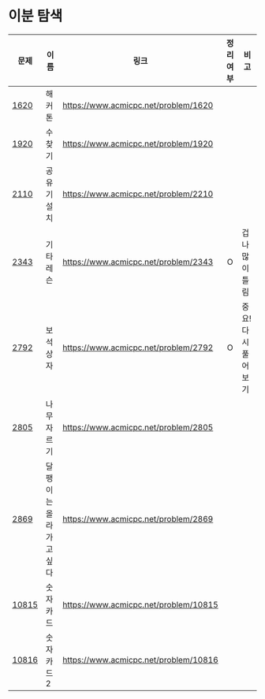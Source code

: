 # 이분 탐색

| 문제            | 이름                   | 링크                                  | 정리여부 | 비고                |
| --------------- | ---------------------- | ------------------------------------- | :------: | ------------------- |
| [1620](1620/)   | 해커톤                 | https://www.acmicpc.net/problem/1620  |          |                     |
| [1920](1920/)   | 수찾기                 | https://www.acmicpc.net/problem/1920  |          |                     |
| [2110](2110/)   | 공유기 설치            | https://www.acmicpc.net/problem/2210  |          |                     |
| [2343](2343/)   | 기타레슨               | https://www.acmicpc.net/problem/2343  |    O     | 겁나 많이 틀림      |
| [2792](2792/)   | 보석상자               | https://www.acmicpc.net/problem/2792  |    O     | 중요! 다시 풀어보기 |
| [2805](2805/)   | 나무자르기             | https://www.acmicpc.net/problem/2805  |          |                     |
| [2869](2869/)   | 달팽이는 올라가고 싶다 | https://www.acmicpc.net/problem/2869  |          |                     |
| [10815](10815/) | 숫자카드               | https://www.acmicpc.net/problem/10815 |          |                     |
| [10816](10816/) | 숫자카드2              | https://www.acmicpc.net/problem/10816 |          |                     |
